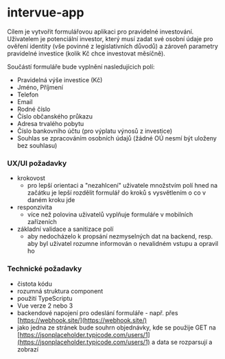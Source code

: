 # intervue-app

Cílem je vytvořit formulářovou aplikaci pro pravidelné investování. Uživatelem je potenciální investor, který musí zadat své osobní údaje pro ověření identity (vše povinné z legislativních důvodů) a zároveň parametry pravidelné investice (kolik Kč chce investovat měsíčně).

Součástí formuláře bude vyplnění nasledujícich polí:
- Pravidelná výše investice (Kč)
- Jméno, Příjmení
- Telefon
- Email
- Rodné číslo
- Číslo občanského průkazu
- Adresa trvalého pobytu
- Číslo bankovního účtu (pro výplatu výnosů z investice)
- Souhlas se zpracováním osobních údajů (žádné OÚ nesmí být uloženy bez souhlasu)

### UX/UI požadavky
- krokovost
  - pro lepší orientaci a "nezahlcení" uživatele množstvím polí hned na začátku je lepší rozdělit formulář do kroků s vysvětlením o co v daném kroku jde
- responzivita
  - více než polovina uživatelů vyplňuje formuláŕe v mobilních zařízeních
- základní validace a sanitizace polí
  - aby nedocházelo k propsání nezmyselných dat na backend, resp. aby byl uživatel rozumne informován o nevalidném vstupu a opravil ho

### Technické požadavky
- čistota kódu
- rozumná struktura component
- použití TypeScriptu
- Vue verze 2 nebo 3
- backendové napojení pro odeslání formuláře - např. přes [https://webhook.site/](https://webhook.site/)
- jako jedna ze stránek bude souhrn objednávky, kde se použije GET na [https://jsonplaceholder.typicode.com/users/1](https://jsonplaceholder.typicode.com/users/1) a data se rozparsují a zobrazí
